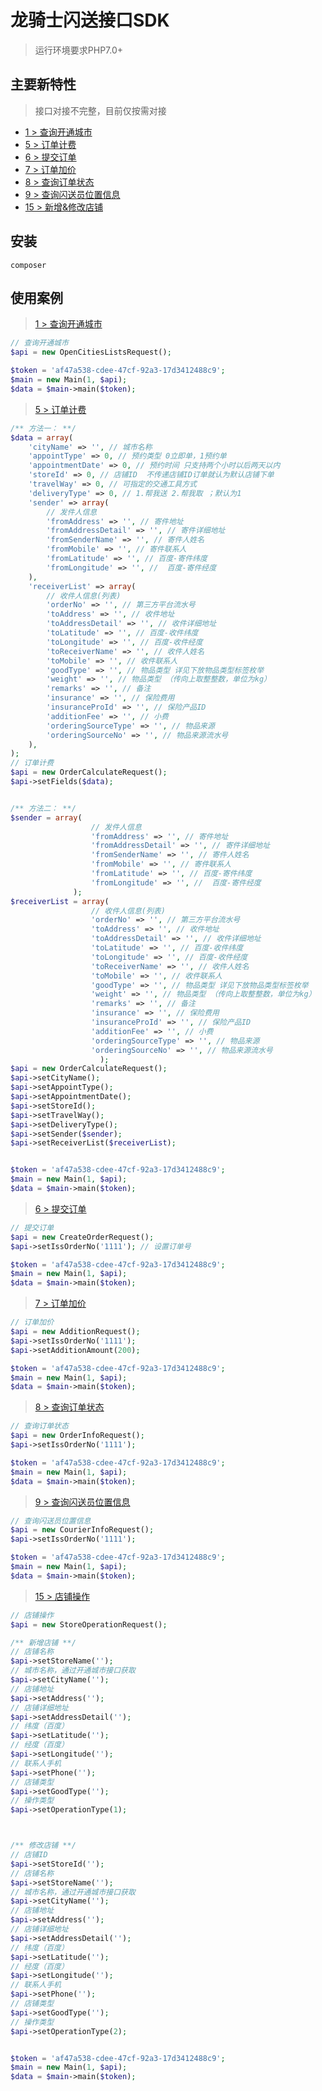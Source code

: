 龙骑士闪送接口SDK
===============

> 运行环境要求PHP7.0+

## 主要新特性

> 接口对接不完整，目前仅按需对接

* [1 > 查询开通城市](http://open.ishansong.com/documentCenter/301)
* [5 > 订单计费](http://open.ishansong.com/documentCenter/305)
* [6 > 提交订单](http://open.ishansong.com/documentCenter/306)
* [7 > 订单加价](http://open.ishansong.com/documentCenter/307)
* [8 > 查询订单状态](http://open.ishansong.com/documentCenter/308)
* [9 > 查询闪送员位置信息](http://open.ishansong.com/documentCenter/309)
* [15 > 新增&修改店铺](http://open.ishansong.com/documentCenter/315)


## 安装

~~~
composer 
~~~

## 使用案例

> [1 > 查询开通城市](http://open.ishansong.com/documentCenter/301)
~~~php
// 查询开通城市
$api = new OpenCitiesListsRequest();

$token = 'af47a538-cdee-47cf-92a3-17d3412488c9';
$main = new Main(1, $api);
$data = $main->main($token);
~~~


> [5 > 订单计费](http://open.ishansong.com/documentCenter/305)
```php
/** 方法一： **/
$data = array(
    'cityName' => '', // 城市名称
    'appointType' => 0, // 预约类型 0立即单，1预约单
    'appointmentDate' => 0, // 预约时间 只支持两个小时以后两天以内
    'storeId' => 0, // 店铺ID  不传递店铺ID订单就认为默认店铺下单
    'travelWay' => 0, // 可指定的交通工具方式
    'deliveryType' => 0, // 1.帮我送 2.帮我取 ；默认为1
    'sender' => array(
        // 发件人信息
        'fromAddress' => '', // 寄件地址
        'fromAddressDetail' => '', // 寄件详细地址
        'fromSenderName' => '', // 寄件人姓名
        'fromMobile' => '', // 寄件联系人
        'fromLatitude' => '', // 百度-寄件纬度
        'fromLongitude' => '', //  百度-寄件经度
    ),
    'receiverList' => array(
        // 收件人信息(列表)
        'orderNo' => '', // 第三方平台流水号
        'toAddress' => '', // 收件地址
        'toAddressDetail' => '', // 收件详细地址
        'toLatitude' => '', // 百度-收件纬度
        'toLongitude' => '', // 百度-收件经度
        'toReceiverName' => '', // 收件人姓名
        'toMobile' => '', // 收件联系人
        'goodType' => '', // 物品类型 详见下放物品类型标签枚举
        'weight' => '', // 物品类型 （传向上取整整数，单位为kg）
        'remarks' => '', // 备注
        'insurance' => '', // 保险费用
        'insuranceProId' => '', // 保险产品ID
        'additionFee' => '', // 小费
        'orderingSourceType' => '', // 物品来源
        'orderingSourceNo' => '', // 物品来源流水号
    ),
);
// 订单计费
$api = new OrderCalculateRequest();
$api->setFields($data);


/** 方法二： **/
$sender = array(
                  // 发件人信息
                  'fromAddress' => '', // 寄件地址
                  'fromAddressDetail' => '', // 寄件详细地址
                  'fromSenderName' => '', // 寄件人姓名
                  'fromMobile' => '', // 寄件联系人
                  'fromLatitude' => '', // 百度-寄件纬度
                  'fromLongitude' => '', //  百度-寄件经度
              );
$receiverList = array(
                  // 收件人信息(列表)
                  'orderNo' => '', // 第三方平台流水号
                  'toAddress' => '', // 收件地址
                  'toAddressDetail' => '', // 收件详细地址
                  'toLatitude' => '', // 百度-收件纬度
                  'toLongitude' => '', // 百度-收件经度
                  'toReceiverName' => '', // 收件人姓名
                  'toMobile' => '', // 收件联系人
                  'goodType' => '', // 物品类型 详见下放物品类型标签枚举
                  'weight' => '', // 物品类型 （传向上取整整数，单位为kg）
                  'remarks' => '', // 备注
                  'insurance' => '', // 保险费用
                  'insuranceProId' => '', // 保险产品ID
                  'additionFee' => '', // 小费
                  'orderingSourceType' => '', // 物品来源
                  'orderingSourceNo' => '', // 物品来源流水号
                    );
$api = new OrderCalculateRequest();
$api->setCityName();
$api->setAppointType();
$api->setAppointmentDate();
$api->setStoreId();
$api->setTravelWay();
$api->setDeliveryType();
$api->setSender($sender);
$api->setReceiverList($receiverList);


$token = 'af47a538-cdee-47cf-92a3-17d3412488c9';
$main = new Main(1, $api);
$data = $main->main($token);
```


> [6 > 提交订单](http://open.ishansong.com/documentCenter/306)
~~~php
// 提交订单
$api = new CreateOrderRequest();
$api->setIssOrderNo('1111'); // 设置订单号

$token = 'af47a538-cdee-47cf-92a3-17d3412488c9';
$main = new Main(1, $api);
$data = $main->main($token);
~~~


> [7 > 订单加价](http://open.ishansong.com/documentCenter/307)
~~~php
// 订单加价
$api = new AdditionRequest();
$api->setIssOrderNo('1111');
$api->setAdditionAmount(200);

$token = 'af47a538-cdee-47cf-92a3-17d3412488c9';
$main = new Main(1, $api);
$data = $main->main($token);
~~~


> [8 > 查询订单状态](http://open.ishansong.com/documentCenter/308)
~~~php
// 查询订单状态
$api = new OrderInfoRequest();
$api->setIssOrderNo('1111');

$token = 'af47a538-cdee-47cf-92a3-17d3412488c9';
$main = new Main(1, $api);
$data = $main->main($token);
~~~


> [9 > 查询闪送员位置信息](http://open.ishansong.com/documentCenter/309)
~~~php
// 查询闪送员位置信息
$api = new CourierInfoRequest();
$api->setIssOrderNo('1111');

$token = 'af47a538-cdee-47cf-92a3-17d3412488c9';
$main = new Main(1, $api);
$data = $main->main($token);
~~~


> [15 > 店铺操作](http://open.ishansong.com/documentCenter/315)
~~~php
// 店铺操作
$api = new StoreOperationRequest();

/** 新增店铺 **/
// 店铺名称
$api->setStoreName('');
// 城市名称，通过开通城市接口获取
$api->setCityName('');
// 店铺地址
$api->setAddress('');
// 店铺详细地址
$api->setAddressDetail('');
// 纬度（百度）
$api->setLatitude('');
// 经度（百度）
$api->setLongitude('');
// 联系人手机
$api->setPhone('');
// 店铺类型
$api->setGoodType('');
// 操作类型
$api->setOperationType(1);



/** 修改店铺 **/ 
// 店铺ID
$api->setStoreId('');
// 店铺名称
$api->setStoreName('');
// 城市名称，通过开通城市接口获取
$api->setCityName('');
// 店铺地址
$api->setAddress('');
// 店铺详细地址
$api->setAddressDetail('');
// 纬度（百度）
$api->setLatitude('');
// 经度（百度）
$api->setLongitude('');
// 联系人手机
$api->setPhone('');
// 店铺类型
$api->setGoodType('');
// 操作类型
$api->setOperationType(2);


$token = 'af47a538-cdee-47cf-92a3-17d3412488c9';
$main = new Main(1, $api);
$data = $main->main($token);
~~~
